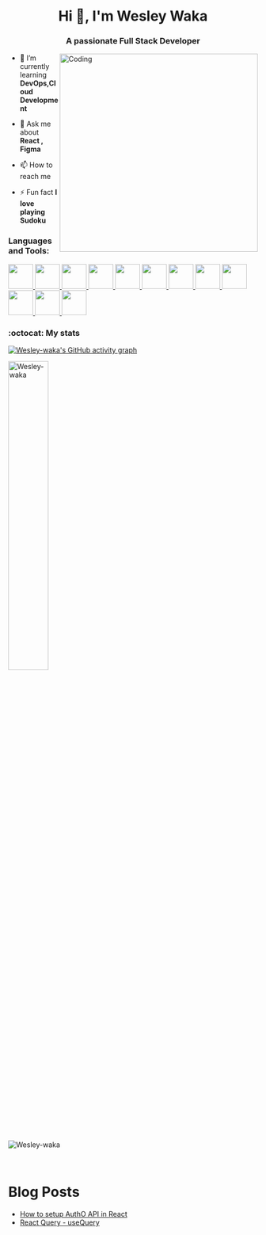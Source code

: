 <h1 align="center">Hi 👋, I'm Wesley Waka</h1>
<h3 align="center">A passionate Full Stack Developer</h3>
<img align="right" alt="Coding" width="400" src="https://cdn.dribbble.com/users/1162077/screenshots/3848914/programmer.gif">


- 🌱 I’m currently learning **DevOps,Cloud Development**

- 💬 Ask me about **React , Figma**

- 📫 How to reach me 

- ⚡ Fun fact **I love playing Sudoku**



<h3 align="left">Languages and Tools:</h3>
<p align="left"> 
 
  <a href="https://developer.mozilla.org/en-US/docs/Web/JavaScript" target="_blank" rel="noreferrer"> 
            <img src="https://cdn.jsdelivr.net/gh/devicons/devicon/icons/javascript/javascript-original.svg" height="50" width="50" />
   </a>

   <a  href="https://www.typescriptlang.org/docs/" target="_blank" rel="noreferrer"> 
            <img src="https://cdn.jsdelivr.net/gh/devicons/devicon/icons/typescript/typescript-original.svg" height="50" width="50"  />
   </a>

<a href="https://www.figma.com" target="_blank" rel="noreferrer">
            <img src="https://cdn.jsdelivr.net/gh/devicons/devicon/icons/figma/figma-original.svg"  height="50" width="50"  />
   </a>

            
          
   <a href="https://sass-lang.com/documentation/" target="_blank" rel="noreferrer">
            <img src="https://cdn.jsdelivr.net/gh/devicons/devicon/icons/sass/sass-original.svg"  height="50" width="50" />
   </a>



   <a href="https://v2.tailwindcss.com/docs" target="_blank" rel="noreferrer">          
            <img src="https://cdn.jsdelivr.net/gh/devicons/devicon/icons/tailwindcss/tailwindcss-plain.svg" height="50" width="50"/>
   </a>

   <a href="https://legacy.reactjs.org/docs/getting-started.html" target="_blank" rel="noreferrer"> 
            <img src="https://cdn.jsdelivr.net/gh/devicons/devicon/icons/react/react-original-wordmark.svg"  height="50" width="50"/>
   </a>

   
<a href="https://redux.js.org/" target="_blank" rel="noreferrer">
            <img src="https://cdn.jsdelivr.net/gh/devicons/devicon/icons/redux/redux-original.svg" height="50" width="50" />
   </a>

   
   <a href="https://jestjs.io/docs/getting-started" target="_blank" rel="noreferrer"> 
            <img src="https://cdn.jsdelivr.net/gh/devicons/devicon/icons/jest/jest-plain.svg"  height="50" width="50"/>
   </a>

   <a href="https://ruby-doc.org/" target="_blank" rel="noreferrer">    
            <img src="https://cdn.jsdelivr.net/gh/devicons/devicon/icons/ruby/ruby-original-wordmark.svg"   height="50" width="50" />
   </a>


   <a href="https://guides.rubyonrails.org/" target="_blank" rel="noreferrer"> 
            <img src="https://cdn.jsdelivr.net/gh/devicons/devicon/icons/rails/rails-original-wordmark.svg"  height="50" width="50"/>
   </a>

   <a href="https://rspec.info/documentation/" target="_blank" rel="noreferrer"> 
            <img src="https://cdn.jsdelivr.net/gh/devicons/devicon/icons/rspec/rspec-original.svg" height="50" width="50"/>
   </a>

   
 <a href="https://aws.amazon.com/" target="_blank" rel="noreferrer"> 
            <img src="https://cdn.jsdelivr.net/gh/devicons/devicon/icons/amazonwebservices/amazonwebservices-plain-wordmark.svg"  height="50" width="50" />
  </a> 

  

### :octocat: My stats

[![Wesley-waka's GitHub activity graph](https://github-readme-stats.vercel.app/api?username=Wesley-waka&show_icons=true&theme=tokyonight)](https://github.com/Wesley-waka/github-readme-stats)

<img width="40%" src="https://github-readme-stats.vercel.app/api/top-langs?username=Wesley-waka&show_icons=true&theme=tokyonight&title_color=ff8000&text_color=ffffff&bg_color=6a6a6a&locale=en&layout=compact&hide_border=true" alt="Wesley-waka" />


<p><img align="center" src="https://github-readme-streak-stats.herokuapp.com/?user=Wesley-waka&&theme=tokyonight" alt="Wesley-waka" /></p>



<br/>

# Blog Posts

<!-- BLOG-POST-LIST:START -->
- [How to setup AuthO API in React](https://dev.to/wesleywaka/how-to-setup-autho-api-in-react-client-side-11ed)
- [React Query - useQuery](https://dev.to/wesleywaka/react-query-usequery-d04)

<!-- BLOG-POST-LIST:END -->


<!--START_SECTION:activity-->
<!--END_SECTION:activity-->

